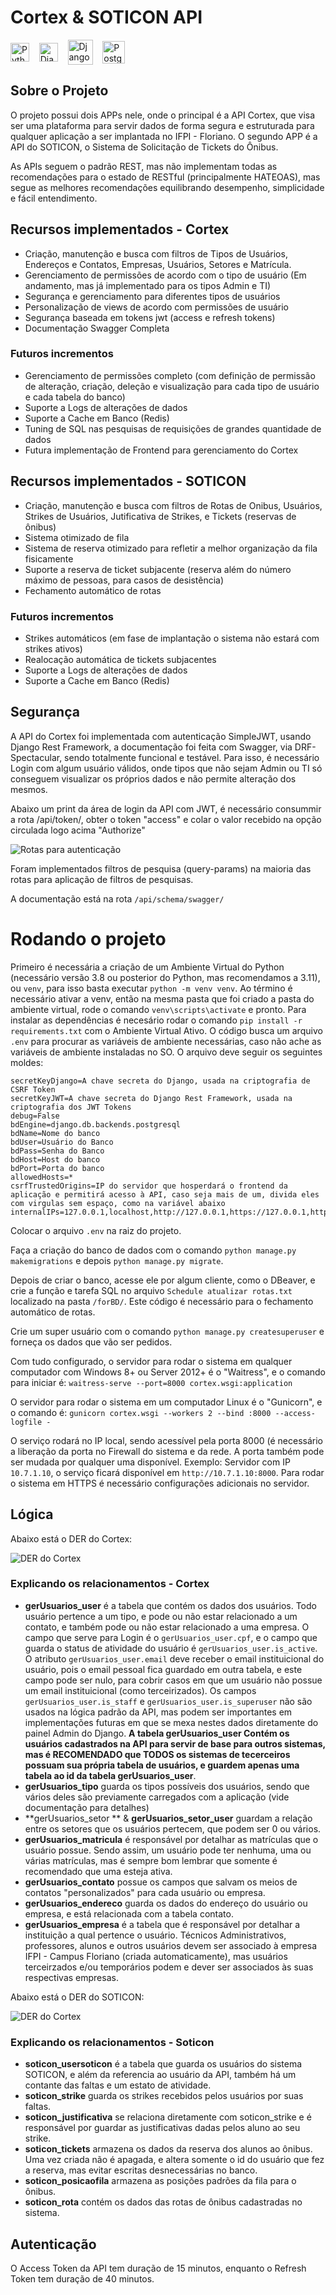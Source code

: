 # Cortex & SOTICON API

<img align="center" alt="Python" width="30" src="https://cdn.jsdelivr.net/gh/devicons/devicon/icons/python/python-original.svg"><span>&nbsp;&nbsp;&nbsp;</span>
<img align="center" alt="Django" width="30" src="https://cdn.worldvectorlogo.com/logos/django.svg"><span>&nbsp;&nbsp;&nbsp;</span>
<img align="center" alt="Django Rest Framework" height="40" src="https://i.imgur.com/dcVFAeV.png"><span>&nbsp;&nbsp;&nbsp;</span>
<img align="center" alt="PostgreSQL" width="36" src="https://cdn.jsdelivr.net/gh/devicons/devicon@latest/icons/postgresql/postgresql-original.svg"><span>&nbsp;&nbsp;&nbsp;</span>

## Sobre o Projeto
O projeto possui dois APPs nele, onde o principal é a API Cortex, que visa ser uma plataforma para servir dados de forma segura e estruturada para qualquer aplicação a ser implantada no IFPI - Floriano. O segundo APP é a API do SOTICON, o Sistema de Solicitação de Tickets do Ônibus.

As APIs seguem o padrão REST, mas não implementam todas as recomendações para o estado de RESTful (principalmente HATEOAS), mas segue as melhores recomendações equilibrando desempenho, simplicidade e fácil entendimento.

## Recursos implementados - Cortex
-   Criação, manutenção e busca com filtros de Tipos de Usuários, Endereços e Contatos, Empresas, Usuários, Setores e Matrícula.
-   Gerenciamento de permissões de acordo com o tipo de usuário (Em andamento, mas já implementado para os tipos Admin e TI)
-   Segurança e gerenciamento para diferentes tipos de usuários
-   Personalização de views de acordo com permissões de usuário
-   Segurança baseada em tokens jwt (access e refresh tokens)
-   Documentação Swagger Completa 
### Futuros incrementos
- Gerenciamento de permissões completo (com definição de permissão de alteração, criação, deleção e visualização para cada tipo de usuário e cada tabela do banco)
- Suporte a Logs de alterações de dados
- Suporte a Cache em Banco (Redis)
- Tuning de SQL nas pesquisas de requisições de grandes quantidade de dados
- Futura implementação de Frontend para gerenciamento do Cortex

## Recursos implementados - SOTICON
-   Criação, manutenção e busca com filtros de Rotas de Onibus, Usuários, Strikes de Usuários, Jutificativa de Strikes, e Tickets (reservas de ônibus)
-   Sistema otimizado de fila
-   Sistema de reserva otimizado para refletir a melhor organização da fila fisicamente
-   Suporte a reserva de ticket subjacente (reserva além do número máximo de pessoas, para casos de desistência)
-   Fechamento automático de rotas
### Futuros incrementos
- Strikes automáticos (em fase de implantação o sistema não estará com strikes ativos)
- Realocação automática de tickets subjacentes
- Suporte a Logs de alterações de dados
- Suporte a Cache em Banco (Redis)

## Segurança

A API do Cortex foi implementada com autenticação SimpleJWT, usando Django Rest Framework, a documentação foi feita com Swagger, via DRF-Spectacular, sendo totalmente funcional e testável. Para isso, é necessário Login com algum usuário válidos, onde tipos que não sejam Admin ou TI só conseguem visualizar os próprios dados e não permite alteração dos mesmos.

Abaixo um print da área de login da API com JWT, é necessário consummir a rota /api/token/, obter o token "access" e colar o valor recebido na opção circulada logo acima "Authorize"

<img src="https://i.imgur.com/5g4wTNA.png" alt="Rotas para autenticação">


Foram implementados filtros de pesquisa (query-params) na maioria das rotas para aplicação de filtros de pesquisas.

A documentação está na rota `/api/schema/swagger/`

# Rodando o projeto

Primeiro é necessária a criação de um Ambiente Virtual do Python (necessário versão 3.8 ou posterior do Python, mas recomendamos a 3.11), ou `venv`, para isso basta executar `python -m venv venv`. Ao término é necessário ativar a venv, então na mesma pasta que foi criado a pasta do ambiente virtual, rode o comando `venv\scripts\activate` e pronto.
Para instalar as dependências é necesário rodar o comando `pip install -r requirements.txt` com o Ambiente Virtual Ativo.
O código busca um arquivo `.env` para procurar as variáveis de ambiente necessárias, caso não ache as variáveis de ambiente instaladas no SO. O arquivo deve seguir os seguintes moldes:
```
secretKeyDjango=A chave secreta do Django, usada na criptografia de CSRF Token
secretKeyJWT=A chave secreta do Django Rest Framework, usada na criptografia dos JWT Tokens
debug=False
bdEngine=django.db.backends.postgresql
bdName=Nome do banco
bdUser=Usuário do Banco
bdPass=Senha do Banco
bdHost=Host do banco
bdPort=Porta do banco
allowedHosts=*
csrfTrustedOrigins=IP do servidor que hosperdará o frontend da aplicação e permitirá acesso à API, caso seja mais de um, divida eles com virgulas sem espaço, como na variável abaixo
internalIPs=127.0.0.1,localhost,http://127.0.0.1,https://127.0.0.1,http://localhost,https://localhost
```
Colocar o arquivo `.env` na raiz do projeto.

Faça a criação do banco de dados com o comando `python manage.py makemigrations` e depois `python manage.py migrate`.

Depois de criar o banco, acesse ele por algum cliente, como o DBeaver, e crie a função e tarefa SQL no arquivo `Schedule atualizar rotas.txt` localizado na pasta `/forBD/`. Este código é necessário para o fechamento automático de rotas.

Crie um super usuário com o comando `python manage.py createsuperuser` e forneça os dados que vão ser pedidos.

Com tudo configurado, o servidor para rodar o sistema em qualquer computador com Windows 8+ ou Server 2012+ é o "Waitress", e o comando para iniciar é:
`waitress-serve --port=8000 cortex.wsgi:application`

O servidor para rodar o sistema em um computador Linux é o "Gunicorn", e o comando é:
`gunicorn cortex.wsgi --workers 2 --bind :8000 --access-logfile -`

O serviço rodará no IP local, sendo acessível pela porta 8000 (é necessário a liberação da porta no Firewall do sistema e da rede. A porta também pode ser mudada por qualquer uma disponível. Exemplo: Servidor com IP `10.7.1.10`, o serviço ficará disponível em `http://10.7.1.10:8000`. Para rodar o sistema em HTTPS é necessário configurações adicionais no servidor.

## Lógica

Abaixo está o DER do Cortex:

<img src="https://i.imgur.com/aVCLgAw.png" alt="DER do Cortex">

### Explicando os relacionamentos - Cortex
- **gerUsuarios_user** é a tabela que contém os dados dos usuários. Todo usuário pertence a um tipo, e pode ou não estar relacionado a um contato, e também pode ou não estar relacionado a uma empresa. O campo que serve para Login é o `gerUsuarios_user.cpf`, e o campo que guarda o status de atividade do usuário é `gerUsuarios_user.is_active`. O atributo `gerUsuarios_user.email` deve receber o email instituicional do usuário, pois o email pessoal fica guardado em outra tabela, e este campo pode ser nulo, para cobrir casos em que um usuário não possue um email instituicional (como terceirizados). Os campos `gerUsuarios_user.is_staff` e `gerUsuarios_user.is_superuser` não são usados na lógica padrão da API, mas podem ser importantes em implementações futuras em que se mexa nestes dados diretamente do painel Admin do Django. **A tabela gerUsuarios_user Contém os usuários cadastrados na API para servir de base para outros sistemas, mas é RECOMENDADO que TODOS os sistemas de tecerceiros possuam sua própria tabela de usuários, e guardem apenas uma tabela ao id da tabela gerUsuarios_user**.
- **gerUsuarios_tipo** guarda os tipos possíveis dos usuários, sendo que vários deles são previamente carregados com a aplicação (vide documentação para detalhes)
- **gerUsuarios_setor ** & **gerUsuarios_setor_user** guardam a relação entre os setores que os usuários pertecem, que podem ser 0 ou vários.
- **gerUsuarios_matricula** é responsável por detalhar as matrículas que o usuário possue. Sendo assim, um usuário pode ter nenhuma, uma ou várias matrículas, mas é sempre bom lembrar que somente é recomendado que uma esteja ativa.
- **gerUsuarios_contato** possue os campos que salvam os meios de contatos "personalizados" para cada usuário ou empresa.
- **gerUsuarios_endereco** guarda os dados do endereço do usuário ou empresa, e está relacionada com a tabela contato.
- **gerUsuarios_empresa** é a tabela que é responsável por detalhar a instituição a qual pertence o usuário. Técnicos Administrativos, professores, alunos e outros usuários devem ser associado à empresa IFPI - Campus Floriano (criada automaticamente), mas usuários terceirzados e/ou temporários podem e dever ser associados às suas respectivas empresas.

Abaixo está o DER do SOTICON:

<img src="https://i.imgur.com/yI8ycIf.png" alt="DER do Cortex">

### Explicando os relacionamentos - Soticon

- **soticon_usersoticon** é a tabela que guarda os usuários do sistema SOTICON, e além da referencia ao usuário da API, também há um contante das faltas e um estato de atividade.
- **soticon_strike** guarda os strikes recebidos pelos usuários por suas faltas.
- **soticon_justificativa** se relaciona diretamente com soticon_strike e é responsável por guardar as justificativas dadas pelos aluno ao seu strike.
- **soticon_tickets** armazena os dados da reserva dos alunos ao ônibus. Uma vez criada não é apagada, e altera somente o id do usuário que fez a reserva, mas evitar escritas desnecessárias no banco.
- **soticon_posicaofila** armazena as posições padrões da fila para o ônibus.
- **soticon_rota** contém os dados das rotas de ônibus cadastradas no sistema.

## Autenticação

 O Access Token da API tem duração de 15 minutos, enquanto o Refresh Token tem duração de 40 minutos.
